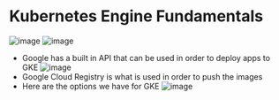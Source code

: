 # Kubernetes Engine Fundamentals
![image](https://user-images.githubusercontent.com/43883264/179424824-5db91f95-c4ae-448e-b5de-5faaca1040ce.png)
![image](https://user-images.githubusercontent.com/43883264/179424831-bda134ae-c51c-4a12-888c-54fff6fbb450.png)
- Google has a built in API that can be used in order to deploy apps to GKE
![image](https://user-images.githubusercontent.com/43883264/179424899-4b225c59-6120-464b-afee-357ef235e7fb.png)
- Google Cloud Registry is what is used in order to push the images
- Here are the options we have for GKE
![image](https://user-images.githubusercontent.com/43883264/179424974-56263a64-fd6b-408b-888a-998afdb49ca4.png)

